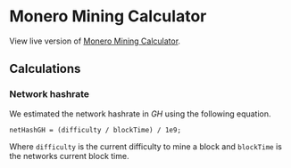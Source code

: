 # Monero Mining Calculator
View live version of [Monero Mining Calculator](https://badmofo.github.io/ethereum-mining-calculator/).

## Calculations

### Network hashrate 

We estimated the network hashrate in *GH* using the following equation.

```
netHashGH = (difficulty / blockTime) / 1e9;
```

Where `difficulty` is the current difficulty to mine a block and `blockTime` is the networks current block time.
